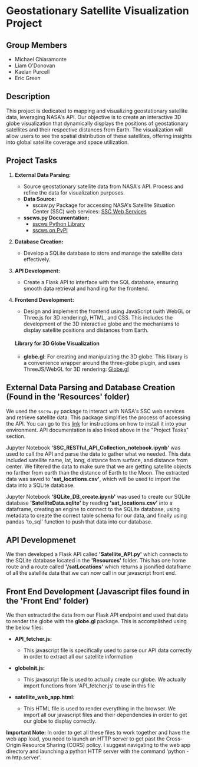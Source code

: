 # Geostationary Satellite Visualization Project

## Group Members
- Michael Chiaramonte
- Liam O'Donovan
- Kaelan Purcell
- Eric Green

## Description
This project is dedicated to mapping and visualizing geostationary satellite data, leveraging NASA's API. Our objective is to create an interactive 3D globe visualization that dynamically displays the positions of geostationary satellites and their respective distances from Earth. The visualization will allow users to see the spatial distribution of these satellites, offering insights into global satellite coverage and space utilization.

## Project Tasks
1. **External Data Parsing:**
   - Source geostationary satellite data from NASA's API. Process and refine the data for visualization purposes.
   - **Data Source:** 
     - sscsw.py Package for accessing NASA's Satellite Situation Center (SSC) web services: [SSC Web Services](https://sscweb.gsfc.nasa.gov/WebServices/REST/)
   - **sscws.py Documentation:** 
     - [sscws Python Library](https://sscweb.gsfc.nasa.gov/WebServices/REST/py/sscws/index.html)
     - [sscws on PyPI](https://pypi.org/project/sscws/)

2. **Database Creation:** 
   - Develop a SQLite database to store and manage the satellite data effectively.

3. **API Development:** 
   - Create a Flask API to interface with the SQL database, ensuring smooth data retrieval and handling for the frontend.

4. **Frontend Development:** 
   - Design and implement the frontend using JavaScript (with WebGL or Three.js for 3D rendering), HTML, and CSS. This includes the development of the 3D interactive globe and the mechanisms to display satellite positions and distances from Earth.

    #### Library for 3D Globe Visualization
    - **globe.gl**: For creating and manipulating the 3D globe. This library is a convenience wrapper around the three-globe plugin, and uses ThreeJS/WebGL for 3D rendering: [Globe.gl](https://github.com/vasturiano/globe.gl)
    
## External Data Parsing and Database Creation (Found in the 'Resources' folder)

We used the `sscsw.py` package to interact with NASA's SSC web services and retrieve satellite data. This package simplifies the process of accessing the API. You can go to this [link](https://sscweb.gsfc.nasa.gov/WebServices/REST/py/GetStarted.html) for instructions on how to install it into your environment. API documentation is also linked above in the "Project Tasks" section.

Jupyter Notebook **'SSC_RESTful_API_Collection_notebook.ipynb'** was used to call the API and parse the data to gather what we needed. This data included satellite name, lat, long, distance from surface, and distance from center. We filtered the data to make sure that we are getting satellite objects no farther from earth than the distance of Earth to the Moon. The extracted data was saved to **'sat_locations.csv'**, which will be used to import the data into a SQLite database.

Jupyter Notebook **'SQLite_DB_create.ipynb'** was used to create our SQLite database **'SatelliteData.sqlite'** by reading **'sat_locations.csv'** into a dataframe, creating an engine to connect to the SQLite database, using metadata to create the correct table schema for our data, and finally using pandas 'to_sql' function to push that data into our database.

## API Developmenet

We then developed a Flask API called **'Satellite_API.py'** which connects to the SQLite database located in the **'Resources'** folder. This has one home route and a route called **'/satLocations'** which returns a jsonified dataframe of all the satellite data that we can now call in our javascript front end. 

## Front End Development (Javascript files found in the 'Front End' folder)

We then extracted the data from our Flask API endpoint and used that data to render the globe with the **globe.gl** package. This is accomplished using the below files:

- **API_fetcher.js:**
  - This javascript file is specifically used to parse our API data correctly in order to extract all our satellite information

- **globeInit.js:**
  - This javascript file is used to actually create our globe. We actually import functions from 'API_fetcher.js' to use in this file
 
- **satellite_web_app.html**:
  - This HTML file is used to render everything in the browser. We import all our javascript files and their dependencies in order to get our globe to display correctly.

**Important Note:** In order to get all these files to work together and have the web app load, you need to launch an HTTP server to get past the Cross-Origin Resource Sharing (CORS) policy. I suggest navigating to the web app directory and launching a python HTTP server with the command 'python -m http.server'.



